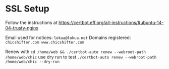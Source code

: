 # SSL Setup

Follow the instructions at
https://certbot.eff.org/all-instructions/#ubuntu-14-04-trusty-nginx

Email used for notices: `lokua@lokua.net`
Domains registered: `chicshifter.com www.chicshifter.com`

Renew with `cd /home/web && ./certbot-auto renew --webroot-path /home/web/chic`
use dry run to test `./certbot-auto renew --webroot-path /home/web/chic --dry-run`
